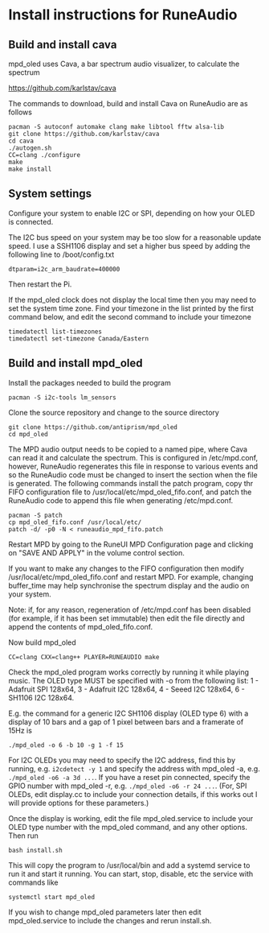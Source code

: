 # Install instructions for RuneAudio

## Build and install cava

mpd_oled uses Cava, a bar spectrum audio visualizer, to calculate the spectrum
   
   <https://github.com/karlstav/cava>

The commands to download, build and install Cava on RuneAudio are as follows
```
pacman -S autoconf automake clang make libtool fftw alsa-lib
git clone https://github.com/karlstav/cava
cd cava
./autogen.sh
CC=clang ./configure
make
make install
```

## System settings

Configure your system to enable I2C or SPI, depending on how your OLED
is connected.

The I2C bus speed on your system may be too slow for a reasonable update
speed. I use a SSH1106 display and set a higher bus speed by adding the
following line to /boot/config.txt
```
dtparam=i2c_arm_baudrate=400000
```
Then restart the Pi.

If the mpd_oled clock does not display the local time then you may need
to set the system time zone. Find your timezone in the list printed by the
first command below, and edit the second command to include your timezone
```
timedatectl list-timezones
timedatectl set-timezone Canada/Eastern
```

## Build and install mpd_oled

Install the packages needed to build the program
```
pacman -S i2c-tools lm_sensors
```
Clone the source repository and change to the source directory
```
git clone https://github.com/antiprism/mpd_oled
cd mpd_oled
```

The MPD audio output needs to be copied to a named pipe, where Cava can
read it and calculate the spectrum. This is configured in /etc/mpd.conf,
however, RuneAudio regenerates this file in response to various events and
so the RuneAudio code must be changed to insert the section when the
file is generated. The following commands install the patch program,
copy thr FIFO configuration file to /usr/local/etc/mpd_oled_fifo.conf,
and patch the RuneAudio code to append this file when generating
/etc/mpd.conf.

```
pacman -S patch
cp mpd_oled_fifo.conf /usr/local/etc/
patch -d/ -p0 -N < runeaudio_mpd_fifo.patch
```
Restart MPD by going to the RuneUI MPD Configuration page and clicking on
"SAVE AND APPLY" in the volume control section.

If you want to make any changes to the FIFO configuration
then modify /usr/local/etc/mpd_oled_fifo.conf and restart MPD.
For example, changing buffer_time may help synchronise the spectrum display
and the audio on your system.

Note: if, for any reason, regeneration of /etc/mpd.conf has been disabled
(for example, if it has been set immutable) then edit the file directly and
append the contents of mpd_oled_fifo.conf.

Now build mpd_oled
```
CC=clang CXX=clang++ PLAYER=RUNEAUDIO make
```
Check the mpd_oled program works correctly by running it while playing music.
The OLED type MUST be specified with -o from the following list:
    1 - Adafruit SPI 128x64,
    3 - Adafruit I2C 128x64,
    4 - Seeed I2C 128x64,
    6 - SH1106 I2C 128x64.

E.g. the command for a generic I2C SH1106 display (OLED type 6) with
a display of 10 bars and a gap of 1 pixel between bars and a framerate
of 15Hz is
```
./mpd_oled -o 6 -b 10 -g 1 -f 15
```
For I2C OLEDs you may need to specify the I2C address, find this by running,
e.g. `i2cdetect -y 1` and specify the address with mpd_oled -a,
e.g. `./mpd_oled -o6 -a 3d ...`. If you have a reset pin connected, specify
the GPIO number with mpd_oled -r, e.g. `./mpd_oled -o6 -r 24 ...`. (For, SPI
OLEDs, edit display.cc to include your connection details, if this works
out I will provide options for these parameters.)

Once the display is working, edit the file mpd_oled.service to include
your OLED type number with the mpd_oled command, and any other options.
Then run
```
bash install.sh
```
This will copy the program to /usr/local/bin and add a systemd service
to run it and start it running. You can start, stop, disable, etc the
service with commands like
```
systemctl start mpd_oled
```
If you wish to change mpd_oled parameters later then edit mpd_oled.service
to include the changes and rerun install.sh.


